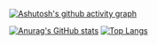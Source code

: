 [![Ashutosh's github activity graph](https://activity-graph.herokuapp.com/graph?username=hesolar&theme=material-palenight)](https://github.com/ashutosh00710/github-readme-activity-graph)


[![Anurag's GitHub stats](https://github-readme-stats.vercel.app/api?username=hesolar)](https://github.com/anuraghazra/github-readme-stats)
[![Top Langs](https://github-readme-stats.vercel.app/api/top-langs/?username=hesolar)](https://github.com/anuraghazra/github-readme-stats)

